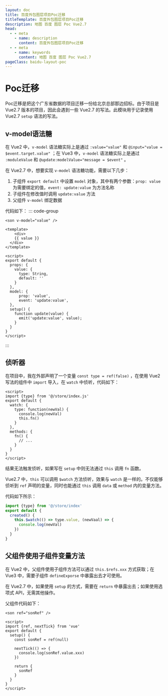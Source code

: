 ```yaml
---
layout: doc
title: 百度外包图层项目Poc迁移
titleTemplate: 百度外包图层项目Poc迁移
description: 地图 百度 图层 Poc Vue2.7
head:
  - - meta
    - name: description
      content: 百度外包图层项目Poc迁移
  - - meta
    - name: keywords
      content: 地图 百度 图层 Poc Vue2.7
pageClass: baidu-layout-poc
---
```


# Poc迁移

Poc迁移是把这个广东省数据的项目迁移一份给北京总部那边招标。由于项目是 Vue2.7 版本的项目，因此会遇到一些 Vue2.7 的写法。此模块用于记录使用 Vue2.7 `setup` 语法的写法。

## v-model语法糖

在 Vue2 中，`v-model` 语法糖实际上是通过 `:value="value"` 和 `@input="value = $event.target.value"` ；在 Vue3 中，`v-model` 语法糖实际上是通过 `:moduleValue` 和 `@update:modelValue="message = $event"` 。

在 Vue2.7 中，想要实现 `v-model` 语法糖功能，需要以下几步：

1. 子组件 `export default` 中设置 `model` 对象，其中有两个参数：`prop: value` 为需要绑定的值，`event: update:value` 为方法名称
2. 子组件在修改值时调用 `update:value` 方法
3. 父组件 `v-model` 绑定数据

代码如下：
::: code-group
```vue [父组件]
<son v-model="value" />
```
```vue [子组件]
<template>
	<div>
    {{ value }}
  </div>
</template>

<script>
export default {
  props: {
    value: {
      type: String,
      default: ''
    }
  },
  model: {
      prop: 'value',
      event: 'update:value',
  },
  setup() {
    function update(value) {
      emit('update:value', value);
    }
  }
}
</script>
```
:::

## 侦听器

在项目中，我在外部声明了一个变量 `const type = ref(false)` ，在使用 Vue2 写法的组件中 `import` 导入，在 `watch` 中侦听，代码如下：

```vue
<script>
import {type} from '@/store/index.js'
export default {
  watch: {
    type: function(newVal) {
      console.log(newVal)
      this.fn()
    }
  },
  methods: {
    fn() {
      // ...
    }
  }
}
</script>
```

结果无法触发侦听，如果写在 `setup` 中则无法通过 `this` 调用 `fn` 函数。

Vue2.7 中，`this` 可以调用 `$watch` 方法侦听，效果与 `watch` 是一样的。不仅能够侦听到 `ref` 声明的变量，同时也能通过 `this` 调用 `data` 或 `method` 内的变量方法。

代码如下所示：

```js
import {type} from '@/store/index'
export default {
  created() {
    this.$watch(() => type.value, (newVaal) => {
      console.log(newVal)
    })
  }
}
```

## 父组件使用子组件变量方法

在 Vue2 中，父组件使用子组件方法可以通过 `this.$refs.xxx` 方式获取；在 Vue3 中，需要子组件 `defineExporse` 中暴露出去才可使用。

在 Vue2.7 中，如果使用 `setup` 的方式，需要在 `return` 中暴露出去；如果使用选项式 API，无需其他操作。

父组件代码如下：

```vue
<son ref="sonRef" />

<script>
import {ref, nextTick} from 'vue'
export default {
  setup() {
    const sonRef = ref(null)
    
    nextTick(() => {
      console.log(sonRef.value.xxx)
    })
    
    return {
      sonRef
    }
  }
}
</script>
```
